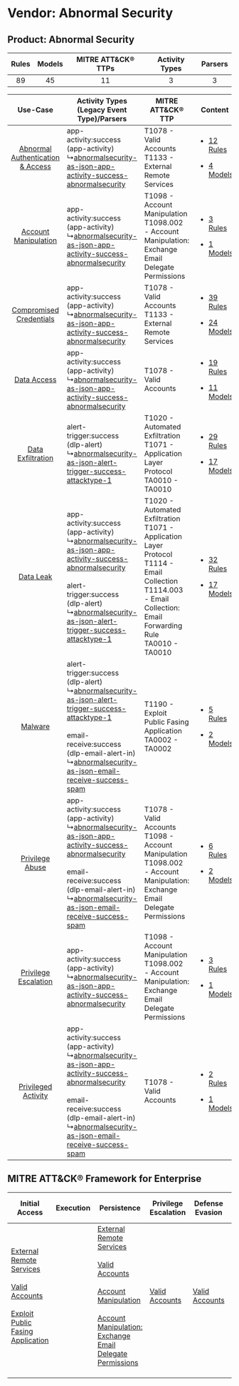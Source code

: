 Vendor: Abnormal Security
=========================
Product: Abnormal Security
--------------------------
| Rules | Models | MITRE ATT&CK® TTPs | Activity Types | Parsers |
|:-----:|:------:|:------------------:|:--------------:|:-------:|
|  89   |   45   |         11         |       3        |    3    |

|    Use-Case    | Activity Types (Legacy Event Type)/Parsers    | MITRE ATT&CK® TTP    | Content    |
|:----:| ---- | ---- | ---- |
| [Abnormal Authentication & Access](../../../UseCases/uc_abnormal_authentication_&_access.md) |  app-activity:success (app-activity)<br> ↳[abnormalsecurity-as-json-app-activity-success-abnormalsecurity](Ps/pC_abnormalsecurityasjsonappactivitysuccessabnormalsecurity.md)<br>    | T1078 - Valid Accounts<br>T1133 - External Remote Services<br>    | [<ul><li>12 Rules</li></ul><ul><li>4 Models</li></ul>](RM/r_m_abnormal_security_abnormal_security_Abnormal_Authentication_&_Access.md) |
|    [Account Manipulation](../../../UseCases/uc_account_manipulation.md)    |  app-activity:success (app-activity)<br> ↳[abnormalsecurity-as-json-app-activity-success-abnormalsecurity](Ps/pC_abnormalsecurityasjsonappactivitysuccessabnormalsecurity.md)<br>    | T1098 - Account Manipulation<br>T1098.002 - Account Manipulation: Exchange Email Delegate Permissions<br>    | [<ul><li>3 Rules</li></ul><ul><li>1 Models</li></ul>](RM/r_m_abnormal_security_abnormal_security_Account_Manipulation.md)    |
|          [Compromised Credentials](../../../UseCases/uc_compromised_credentials.md)          |  app-activity:success (app-activity)<br> ↳[abnormalsecurity-as-json-app-activity-success-abnormalsecurity](Ps/pC_abnormalsecurityasjsonappactivitysuccessabnormalsecurity.md)<br>    | T1078 - Valid Accounts<br>T1133 - External Remote Services<br>    | [<ul><li>39 Rules</li></ul><ul><li>24 Models</li></ul>](RM/r_m_abnormal_security_abnormal_security_Compromised_Credentials.md)         |
|    [Data Access](../../../UseCases/uc_data_access.md)    |  app-activity:success (app-activity)<br> ↳[abnormalsecurity-as-json-app-activity-success-abnormalsecurity](Ps/pC_abnormalsecurityasjsonappactivitysuccessabnormalsecurity.md)<br>    | T1078 - Valid Accounts<br>    | [<ul><li>19 Rules</li></ul><ul><li>11 Models</li></ul>](RM/r_m_abnormal_security_abnormal_security_Data_Access.md)    |
|    [Data Exfiltration](../../../UseCases/uc_data_exfiltration.md)    |  alert-trigger:success (dlp-alert)<br> ↳[abnormalsecurity-as-json-alert-trigger-success-attacktype-1](Ps/pC_abnormalsecurityasjsonalerttriggersuccessattacktype1.md)<br>    | T1020 - Automated Exfiltration<br>T1071 - Application Layer Protocol<br>TA0010 - TA0010<br>    | [<ul><li>29 Rules</li></ul><ul><li>17 Models</li></ul>](RM/r_m_abnormal_security_abnormal_security_Data_Exfiltration.md)    |
|    [Data Leak](../../../UseCases/uc_data_leak.md)    |  app-activity:success (app-activity)<br> ↳[abnormalsecurity-as-json-app-activity-success-abnormalsecurity](Ps/pC_abnormalsecurityasjsonappactivitysuccessabnormalsecurity.md)<br><br> alert-trigger:success (dlp-alert)<br> ↳[abnormalsecurity-as-json-alert-trigger-success-attacktype-1](Ps/pC_abnormalsecurityasjsonalerttriggersuccessattacktype1.md)<br> | T1020 - Automated Exfiltration<br>T1071 - Application Layer Protocol<br>T1114 - Email Collection<br>T1114.003 - Email Collection: Email Forwarding Rule<br>TA0010 - TA0010<br> | [<ul><li>32 Rules</li></ul><ul><li>17 Models</li></ul>](RM/r_m_abnormal_security_abnormal_security_Data_Leak.md)    |
|    [Malware](../../../UseCases/uc_malware.md)    |  alert-trigger:success (dlp-alert)<br> ↳[abnormalsecurity-as-json-alert-trigger-success-attacktype-1](Ps/pC_abnormalsecurityasjsonalerttriggersuccessattacktype1.md)<br><br> email-receive:success (dlp-email-alert-in)<br> ↳[abnormalsecurity-as-json-email-receive-success-spam](Ps/pC_abnormalsecurityasjsonemailreceivesuccessspam.md)<br>    | T1190 - Exploit Public Fasing Application<br>TA0002 - TA0002<br>    | [<ul><li>5 Rules</li></ul><ul><li>2 Models</li></ul>](RM/r_m_abnormal_security_abnormal_security_Malware.md)    |
|    [Privilege Abuse](../../../UseCases/uc_privilege_abuse.md)    |  app-activity:success (app-activity)<br> ↳[abnormalsecurity-as-json-app-activity-success-abnormalsecurity](Ps/pC_abnormalsecurityasjsonappactivitysuccessabnormalsecurity.md)<br><br> email-receive:success (dlp-email-alert-in)<br> ↳[abnormalsecurity-as-json-email-receive-success-spam](Ps/pC_abnormalsecurityasjsonemailreceivesuccessspam.md)<br>       | T1078 - Valid Accounts<br>T1098 - Account Manipulation<br>T1098.002 - Account Manipulation: Exchange Email Delegate Permissions<br>    | [<ul><li>6 Rules</li></ul><ul><li>2 Models</li></ul>](RM/r_m_abnormal_security_abnormal_security_Privilege_Abuse.md)    |
|    [Privilege Escalation](../../../UseCases/uc_privilege_escalation.md)    |  app-activity:success (app-activity)<br> ↳[abnormalsecurity-as-json-app-activity-success-abnormalsecurity](Ps/pC_abnormalsecurityasjsonappactivitysuccessabnormalsecurity.md)<br>    | T1098 - Account Manipulation<br>T1098.002 - Account Manipulation: Exchange Email Delegate Permissions<br>    | [<ul><li>3 Rules</li></ul><ul><li>1 Models</li></ul>](RM/r_m_abnormal_security_abnormal_security_Privilege_Escalation.md)    |
|    [Privileged Activity](../../../UseCases/uc_privileged_activity.md)    |  app-activity:success (app-activity)<br> ↳[abnormalsecurity-as-json-app-activity-success-abnormalsecurity](Ps/pC_abnormalsecurityasjsonappactivitysuccessabnormalsecurity.md)<br><br> email-receive:success (dlp-email-alert-in)<br> ↳[abnormalsecurity-as-json-email-receive-success-spam](Ps/pC_abnormalsecurityasjsonemailreceivesuccessspam.md)<br>       | T1078 - Valid Accounts<br>    | [<ul><li>2 Rules</li></ul><ul><li>1 Models</li></ul>](RM/r_m_abnormal_security_abnormal_security_Privileged_Activity.md)    |

MITRE ATT&CK® Framework for Enterprise
--------------------------------------
| Initial Access                                                                                                                                                                                                                         | Execution | Persistence                                                                                                                                                                                                                                                                                                                                 | Privilege Escalation                                                | Defense Evasion                                                     | Credential Access | Discovery | Lateral Movement | Collection                                                                                                                                                            | Command and Control                                                             | Exfiltration                                                                | Impact |
| -------------------------------------------------------------------------------------------------------------------------------------------------------------------------------------------------------------------------------------- | --------- | ------------------------------------------------------------------------------------------------------------------------------------------------------------------------------------------------------------------------------------------------------------------------------------------------------------------------------------------- | ------------------------------------------------------------------- | ------------------------------------------------------------------- | ----------------- | --------- | ---------------- | --------------------------------------------------------------------------------------------------------------------------------------------------------------------- | ------------------------------------------------------------------------------- | --------------------------------------------------------------------------- | ------ |
| [External Remote Services](https://attack.mitre.org/techniques/T1133)<br><br>[Valid Accounts](https://attack.mitre.org/techniques/T1078)<br><br>[Exploit Public Fasing Application](https://attack.mitre.org/techniques/T1190)<br><br> |           | [External Remote Services](https://attack.mitre.org/techniques/T1133)<br><br>[Valid Accounts](https://attack.mitre.org/techniques/T1078)<br><br>[Account Manipulation](https://attack.mitre.org/techniques/T1098)<br><br>[Account Manipulation: Exchange Email Delegate Permissions](https://attack.mitre.org/techniques/T1098/002)<br><br> | [Valid Accounts](https://attack.mitre.org/techniques/T1078)<br><br> | [Valid Accounts](https://attack.mitre.org/techniques/T1078)<br><br> |                   |           |                  | [Email Collection](https://attack.mitre.org/techniques/T1114)<br><br>[Email Collection: Email Forwarding Rule](https://attack.mitre.org/techniques/T1114/003)<br><br> | [Application Layer Protocol](https://attack.mitre.org/techniques/T1071)<br><br> | [Automated Exfiltration](https://attack.mitre.org/techniques/T1020)<br><br> |        |